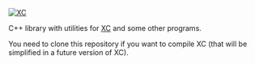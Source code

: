 [![XC](https://github.com/xcfem/xc/blob/master/doc/logo/xc_logo_100x80.jpeg)](https://sites.google.com/site/xcfemanalysis)

C++ library with utilities for <a href="https://github.com/xcfem/xc" target="_new">XC</a> and some other programs.

You need to clone this repository if you want to compile XC (that will be simplified in a future version of XC).
